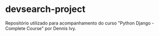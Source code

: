 # devsearch-project
Repositório utilizado para acompanhamento do curso "Python Django - Complete Course" por Dennis Ivy.

